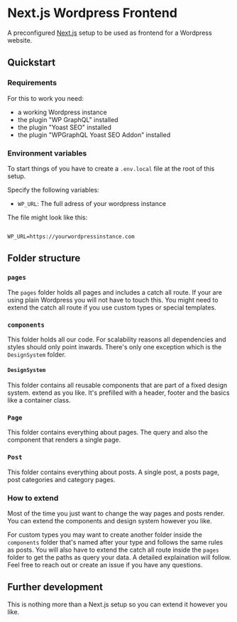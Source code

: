 # Next.js Wordpress Frontend
A preconfigured [Next.js](https://nextjs.org/) setup to be used as frontend for a Wordpress website.

## Quickstart

### Requirements
For this to work you need:
- a working Wordpress instance
- the plugin "WP GraphQL" installed
- the plugin "Yoast SEO" installed
- the plugin "WPGraphQL Yoast SEO Addon" installed

### Environment variables
To start things of you have to create a ```.env.local``` file at the root of this setup.

Specify the following variables:
- ```WP_URL```: The full adress of your wordpress instance

The file might look like this:
```

WP_URL=https://yourwordpressinstance.com

```

## Folder structure
### ```pages```
The ```pages``` folder holds all pages and includes a catch all route. If your are using plain Wordpress you will not have to touch this. You might need to extend the catch all route if you use custom types or special templates.

### ```components```
This folder holds all our code. For scalability reasons all dependencies and styles should only point inwards. There's only one exception which is the ```DesignSystem``` folder.

#### ```DesignSystem```
This folder contains all reusable components that are part of a fixed design system. extend as you like. It's prefilled with a header, footer and the basics like a container class.

### ```Page```
This folder contains everything about pages. The query and also the component that renders a single page.

### ```Post```
This folder contains everything about posts. A single post, a posts page, post categories and category pages.

### How to extend
Most of the time you just want to change the way pages and posts render. You can extend the components and design system however you like.

For custom types you may want to create another folder inside the ```components``` folder that's named after your type and follows the same rules as posts. You will also have to extend the catch all route inside the ```pages``` folder to get the paths as query your data. A detailed explaination will follow. Feel free to reach out or create an issue if you have any questions.

## Further development
This is nothing more than a Next.js setup so you can extend it however you like.
